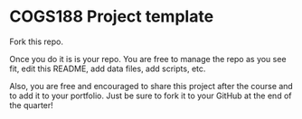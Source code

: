 # COGS188 Project template
Fork this repo.

Once you do it is is your repo. You are free to manage the repo as you see fit, edit this README, add data files, add scripts, etc. 

Also, you are free and encouraged to share this project after the course and to add it to your portfolio. Just be sure to fork it to your GitHub at the end of the quarter!
